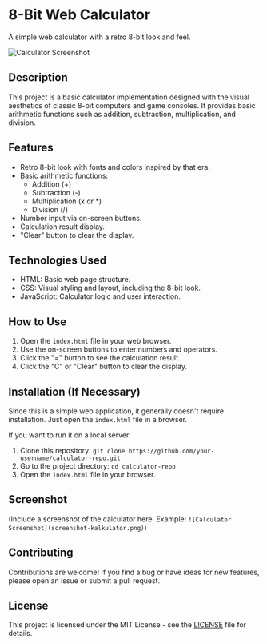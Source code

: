 # 8-Bit Web Calculator

A simple web calculator with a retro 8-bit look and feel.

![Calculator Screenshot](screenshot-kalkulator.png)

## Description

This project is a basic calculator implementation designed with the visual aesthetics of classic 8-bit computers and game consoles. It provides basic arithmetic functions such as addition, subtraction, multiplication, and division.

## Features

*   Retro 8-bit look with fonts and colors inspired by that era.
*   Basic arithmetic functions:
    *   Addition (+)
    *   Subtraction (-)
    *   Multiplication (x or *)
    *   Division (/)
*   Number input via on-screen buttons.
*   Calculation result display.
*   "Clear" button to clear the display.

## Technologies Used

*   HTML: Basic web page structure.
*   CSS: Visual styling and layout, including the 8-bit look.
*   JavaScript: Calculator logic and user interaction.

## How to Use

1.  Open the `index.html` file in your web browser.
2.  Use the on-screen buttons to enter numbers and operators.
3.  Click the "=" button to see the calculation result.
4.  Click the "C" or "Clear" button to clear the display.

## Installation (If Necessary)

Since this is a simple web application, it generally doesn't require installation. Just open the `index.html` file in a browser.

If you want to run it on a local server:

1.  Clone this repository: `git clone https://github.com/your-username/calculator-repo.git`
2.  Go to the project directory: `cd calculator-repo`
3.  Open the `index.html` file in your browser.

## Screenshot

(Include a screenshot of the calculator here. Example: `![Calculator Screenshot](screenshot-kalkulator.png)`)

## Contributing

Contributions are welcome! If you find a bug or have ideas for new features, please open an issue or submit a pull request.

## License

This project is licensed under the MIT License - see the [LICENSE](LICENSE) file for details.

